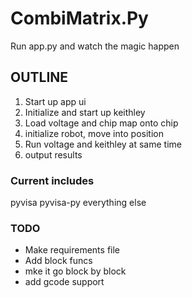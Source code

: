 # CombiMatrix.Py

Run app.py and watch the magic happen

## OUTLINE
1. Start up app ui
2. Initialize and start up keithley
3. Load voltage and chip map onto chip
4. initialize robot, move into position
4. Run voltage and keithley at same time
5. output results

### Current includes
pyvisa
pyvisa-py
everything else

### TODO
- Make requirements file
- Add block funcs
- mke it go block by block
- add gcode support
